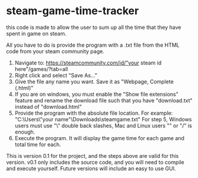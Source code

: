 # steam-game-time-tracker
this code is made to allow the user to sum up all the time that they have spent in game on steam.

All you have to do is provide the program with a .txt file from the HTML code from your steam community page.

1.  Navigate to:  https://steamcommunity.com/id/"your steam id here"/games/?tab=all
2.  Right click and select "Save As..."
3.  Give the file any name you want. Save it as "Webpage, Complete (.html)"
4.  If you are on windows, you must enable the "Show file extensions" feature and rename the download file such that you have
"download.txt" instead of "download.html"
5.  Provide the program with the absolute file location. For example: "C:\\Users\\"your name"\\Downloads\\steamgame.txt"
For step 5, Windows users must use "\\" double back slashes, Mac and Linux users "\" or "/" is enough.
6.  Execute the program. It will display the game time for each game and total time for each. 

This is version 0.1 for the project, and the steps above are valid for this version. v0.1 only includes the source code, and you will need to compile and execute yourself. Future versions will include an easy to use GUI.
